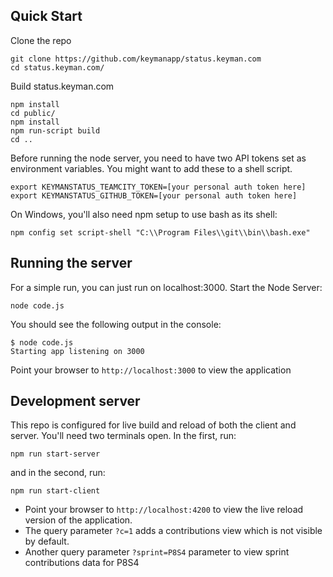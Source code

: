 ## Quick Start ##

Clone the repo

```
git clone https://github.com/keymanapp/status.keyman.com
cd status.keyman.com/
```

Build status.keyman.com

```
npm install
cd public/
npm install
npm run-script build
cd ..
```

Before running the node server, you need to have two API tokens set as environment variables.  You might want to add these to a shell script.

```
export KEYMANSTATUS_TEAMCITY_TOKEN=[your personal auth token here]
export KEYMANSTATUS_GITHUB_TOKEN=[your personal auth token here]
```

On Windows, you'll also need npm setup to use bash as its shell:

```
npm config set script-shell "C:\\Program Files\\git\\bin\\bash.exe"
```

## Running the server ##

For a simple run, you can just run on localhost:3000. Start the Node Server:

```
node code.js
```

You should see the following output in the console:
```
$ node code.js
Starting app listening on 3000
```

Point your browser to `http://localhost:3000` to view the application

## Development server ##

This repo is configured for live build and reload of both the client and server. You'll need two terminals open. In the first, run:

```
npm run start-server
```

and in the second, run:

```
npm run start-client
```

* Point your browser to `http://localhost:4200` to view the live reload version of the application.
* The query parameter `?c=1` adds a contributions view which is not visible by default.
* Another query parameter `?sprint=P8S4` parameter to view sprint contributions data for P8S4

